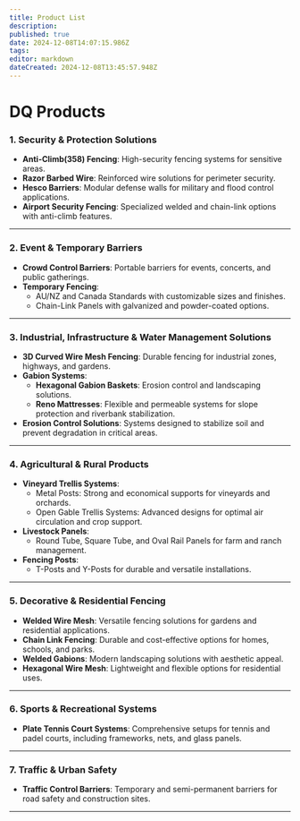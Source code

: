 ```yaml
---
title: Product List
description: 
published: true
date: 2024-12-08T14:07:15.986Z
tags: 
editor: markdown
dateCreated: 2024-12-08T13:45:57.948Z
---
```


# DQ Products


### **1. Security & Protection Solutions**
- **Anti-Climb(358) Fencing**: High-security fencing systems for sensitive areas.
- **Razor Barbed Wire**: Reinforced wire solutions for perimeter security.
- **Hesco Barriers**: Modular defense walls for military and flood control applications.
- **Airport Security Fencing**: Specialized welded and chain-link options with anti-climb features.

---

### **2. Event & Temporary Barriers**
- **Crowd Control Barriers**: Portable barriers for events, concerts, and public gatherings.
- **Temporary Fencing**:
  - AU/NZ and Canada Standards with customizable sizes and finishes.
  - Chain-Link Panels with galvanized and powder-coated options.

---

### **3. Industrial, Infrastructure & Water Management Solutions**
- **3D Curved Wire Mesh Fencing**: Durable fencing for industrial zones, highways, and gardens.
- **Gabion Systems**:
  - **Hexagonal Gabion Baskets**: Erosion control and landscaping solutions.
  - **Reno Mattresses**: Flexible and permeable systems for slope protection and riverbank stabilization.
- **Erosion Control Solutions**: Systems designed to stabilize soil and prevent degradation in critical areas.

---

### **4. Agricultural & Rural Products**
- **Vineyard Trellis Systems**:
  - Metal Posts: Strong and economical supports for vineyards and orchards.
  - Open Gable Trellis Systems: Advanced designs for optimal air circulation and crop support.
- **Livestock Panels**:
  - Round Tube, Square Tube, and Oval Rail Panels for farm and ranch management.
- **Fencing Posts**:
  - T-Posts and Y-Posts for durable and versatile installations.

---

### **5. Decorative & Residential Fencing**
- **Welded Wire Mesh**: Versatile fencing solutions for gardens and residential applications.
- **Chain Link Fencing**: Durable and cost-effective options for homes, schools, and parks.
- **Welded Gabions**: Modern landscaping solutions with aesthetic appeal.
- **Hexagonal Wire Mesh**: Lightweight and flexible options for residential uses.

---

### **6. Sports & Recreational Systems**
- **Plate Tennis Court Systems**: Comprehensive setups for tennis and padel courts, including frameworks, nets, and glass panels.

---

### **7. Traffic & Urban Safety**
- **Traffic Control Barriers**: Temporary and semi-permanent barriers for road safety and construction sites.

---

